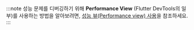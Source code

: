 :::note
성능 문제를 디버깅하기 위해 **Performance View** (Flutter DevTools의 일부)를 사용하는 방법을 알아보려면, 
[성능 뷰(Performance view) 사용][Using the Performance view]을 참조하세요.
:::

[Using the Performance view]: /tools/devtools/performance
